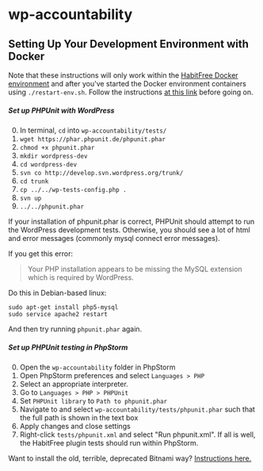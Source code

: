 # wp-accountability

## Setting Up Your Development Environment with Docker

Note that these instructions will only work within the [HabitFree
Docker environment](https://github.com/HabitFree/hf-docker) and 
after you've started the Docker environment containers using 
`./restart-env.sh`. Follow the instructions [at this 
link](https://github.com/HabitFree/hf-docker/blob/master/README.md)
before going on.

##### Set up PHPUnit with WordPress

0. In terminal, `cd` into `wp-accountability/tests/`
0. `wget https://phar.phpunit.de/phpunit.phar`
0. `chmod +x phpunit.phar`
0. `mkdir wordpress-dev`
0. `cd wordpress-dev`
0. `svn co http://develop.svn.wordpress.org/trunk/`
0. `cd trunk`
0. `cp ../../wp-tests-config.php .`
0. `svn up`
0. `../../phpunit.phar`

If your installation of phpunit.phar is correct, PHPUnit should 
attempt to run the WordPress development tests. Otherwise, you 
should see a lot of html and error messages (commonly mysql 
connect error messages).

If you get this error:

> Your PHP installation appears to be missing the MySQL extension which is required by WordPress.

Do this in Debian-based linux:

```
sudo apt-get install php5-mysql
sudo service apache2 restart
```

And then try running `phpunit.phar` again.

##### Set up PHPUnit testing in PhpStorm

0. Open the `wp-accountability` folder in PhpStorm
0. Open PhpStorm preferences and select `Languages > PHP`
0. Select an appropriate interpreter.
0. Go to `Languages > PHP > PHPUnit`
0. Set `PHPUnit library` to `Path to phpunit.phar`
0. Navigate to and select `wp-accountability/tests/phpunit.phar`
such that the full path is shown in the text box
0. Apply changes and close settings
0. Right-click `tests/phpunit.xml` and select "Run phpunit.xml". 
If all is well, the HabitFree plugin tests should run within PhpStorm.

Want to install the old, terrible, deprecated Bitnami way? 
[Instructions here.](https://github.com/HabitFree/wp-accountability/wiki/Deprecated-Bitnami-based-Installation-Instructions)
